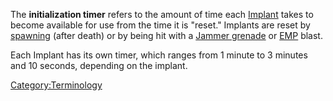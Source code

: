 The **initialization timer** refers to the amount of time each
[Implant](Implants.md) takes to become available for use from the
time it is "reset." Implants are reset by [spawning](Spawn.md)
(after death) or by being hit with a [Jammer
grenade](Jammer_Grenade.md) or [EMP](EMP.md) blast.

Each Implant has its own timer, which ranges from 1 minute to 3 minutes
and 10 seconds, depending on the implant.

[Category:Terminology](Category:Terminology.md)
